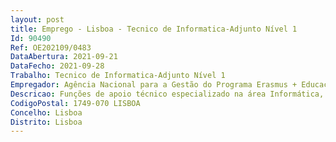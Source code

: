 ```yaml
--- 
layout: post
title: Emprego - Lisboa - Tecnico de Informatica-Adjunto Nível 1
Id: 90490
Ref: OE202109/0483
DataAbertura: 2021-09-21
DataFecho: 2021-09-28
Trabalho: Tecnico de Informatica-Adjunto Nível 1
Empregador: Agência Nacional para a Gestão do Programa Erasmus + Educação e Formação
Descricao: Funções de apoio técnico especializado na área Informática, designadamente, a colaboração nos seguintes domínios •	Gestão do suporte aos utilizadores             HelpDesk de hardware e software             Utilização de plataforma de tickets para acompanhamento de pedidos de assistência dos utilizadores. •	Suporte, manutenção e atualização dos equipamentos informáticos da Agência  •	Criação, gestão e manutenção de contas de utilizadores e de grupos de utilizadores (Active Directory) •	Apoio na Administração da plataforma Microsoft Office 365 •	Gestão do sistema de segurança antivírus da rede da Agência   Symantec Endpoint Protection  •	Gestão do backup da Agência, assegurando que a informação é corretamente salvaguardada e garantir a recuperação de dados em caso de necessidade, efetuando todos os testes necessários  •	Apoio na gestão e manutenção das aplicações inerentes ao core business da Agência  •	Apoio na configuração e manutenção de toda a estrutura de segurança e rede da Agência.
CodigoPostal: 1749-070 LISBOA
Concelho: Lisboa
Distrito: Lisboa
--- 
```


